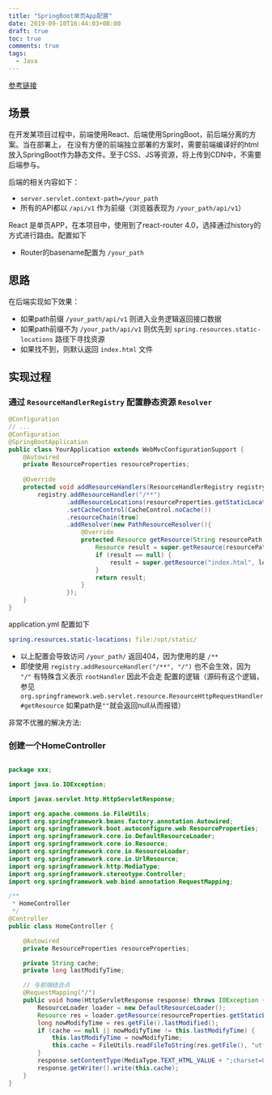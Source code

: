 ```yaml
---
title: "SpringBoot单页App配置"
date: 2019-09-10T16:44:03+08:00
draft: true
toc: true
comments: true
tags:
  - Java
---
```


[参考链接](https://www.hiczp.com/2018/11/22/java/Spring-Boot%E4%B8%AD%E9%85%8D%E7%BD%AE%E5%8D%95%E9%A1%B5%E5%BA%94%E7%94%A8/)

## 场景

在开发某项目过程中，前端使用React、后端使用SpringBoot，前后端分离的方案。当在部署上，
在没有方便的前端独立部署的方案时，需要前端编译好的html放入SpringBoot作为静态文件。至于CSS、JS等资源，将上传到CDN中，不需要后端参与。

后端的相关内容如下：

* `server.servlet.context-path=/your_path`
* 所有的API都以 `/api/v1` 作为前缀（浏览器表现为 `/your_path/api/v1`）

React 是单页APP，在本项目中，使用到了react-router 4.0，选择通过history的方式进行路由。配置如下

* Router的basename配置为 `/your_path`

## 思路

在后端实现如下效果：

* 如果path前缀 `/your_path/api/v1` 则进入业务逻辑返回接口数据
* 如果path前缀不为 `/your_path/api/v1` 则优先到 `spring.resources.static-locations` 路径下寻找资源
* 如果找不到，则默认返回 `index.html` 文件

## 实现过程

### 通过 `ResourceHandlerRegistry` 配置静态资源 `Resolver`

```java
@Configuration
// ...
@Configuration
@SpringBootApplication
public class YourApplication extends WebMvcConfigurationSupport {
    @Autowired
    private ResourceProperties resourceProperties;
  
    @Override
    protected void addResourceHandlers(ResourceHandlerRegistry registry) {
        registry.addResourceHandler("/**")
                .addResourceLocations(resourceProperties.getStaticLocations()) // 配置部署环境所在目录
                .setCacheControl(CacheControl.noCache())
                .resourceChain(true)
                .addResolver(new PathResourceResolver(){
                    @Override
                    protected Resource getResource(String resourcePath, Resource location) throws IOException {
                        Resource result = super.getResource(resourcePath, location);
                        if (result == null) {
                            result = super.getResource("index.html", location);
                        }
                        return result;
                    }
                });
    }
}
```

application.yml 配置如下

```yaml
spring.resources.static-locations: file:/opt/static/
```

* 以上配置会导致访问 `/your_path/` 返回404，因为使用的是 `/**`
* 即使使用 `registry.addResourceHandler("/**", "/")` 也不会生效，因为 `"/"` 有特殊含义表示 `rootHandler` 因此不会走 配置的逻辑（源码有这个逻辑，参见 `org.springframework.web.servlet.resource.ResourceHttpRequestHandler#getResource` 如果path是`""`就会返回null从而报错）

非常不优雅的解决方法:

### 创建一个HomeController

```java

package xxx;

import java.io.IOException;

import javax.servlet.http.HttpServletResponse;

import org.apache.commons.io.FileUtils;
import org.springframework.beans.factory.annotation.Autowired;
import org.springframework.boot.autoconfigure.web.ResourceProperties;
import org.springframework.core.io.DefaultResourceLoader;
import org.springframework.core.io.Resource;
import org.springframework.core.io.ResourceLoader;
import org.springframework.core.io.UrlResource;
import org.springframework.http.MediaType;
import org.springframework.stereotype.Controller;
import org.springframework.web.bind.annotation.RequestMapping;

/**
 * HomeController
 */
@Controller
public class HomeController {

    @Autowired
    private ResourceProperties resourceProperties;

    private String cache;
    private long lastModifyTime;

    // 与前端结合点
    @RequestMapping("/")
    public void home(HttpServletResponse response) throws IOException {
        ResourceLoader loader = new DefaultResourceLoader();
        Resource res = loader.getResource(resourceProperties.getStaticLocations()[0] + "index.html");
        long nowModifyTime = res.getFile().lastModified();
        if (cache == null || nowModifyTime != this.lastModifyTime) {
            this.lastModifyTime = nowModifyTime;
            this.cache = FileUtils.readFileToString(res.getFile(), "utf-8");
        }
        response.setContentType(MediaType.TEXT_HTML_VALUE + ";charset=UTF-8");
        response.getWriter().write(this.cache);
    }
}
```
